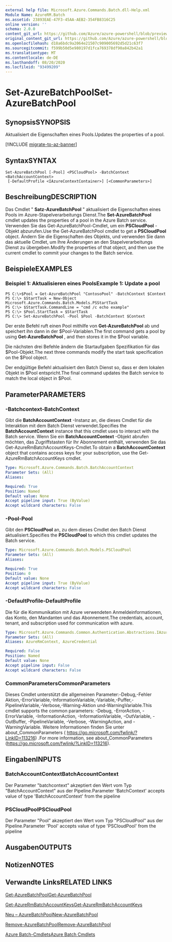 ```yaml
---
external help file: Microsoft.Azure.Commands.Batch.dll-Help.xml
Module Name: AzureRM.Batch
ms.assetid: 23893EAE-47F3-45AA-AEB2-354FB8316C25
online version: ''
schema: 2.0.0
content_git_url: https://github.com/Azure/azure-powershell/blob/preview/src/ResourceManager/AzureBatch/Commands.Batch/help/Set-AzureBatchPool.md
original_content_git_url: https://github.com/Azure/azure-powershell/blob/preview/src/ResourceManager/AzureBatch/Commands.Batch/help/Set-AzureBatchPool.md
ms.openlocfilehash: d18a6bdc9a2064e21507c909005692d5d21c63f7
ms.sourcegitcommit: f599b50d5e980197d1fca769378df90a842b42a1
ms.translationtype: MT
ms.contentlocale: de-DE
ms.lasthandoff: 08/20/2020
ms.locfileid: "93499209"
---
```

# <span data-ttu-id="887de-101">Set-AzureBatchPool</span><span class="sxs-lookup"><span data-stu-id="887de-101">Set-AzureBatchPool</span></span>

## <span data-ttu-id="887de-102">Synopsis</span><span class="sxs-lookup"><span data-stu-id="887de-102">SYNOPSIS</span></span>
<span data-ttu-id="887de-103">Aktualisiert die Eigenschaften eines Pools.</span><span class="sxs-lookup"><span data-stu-id="887de-103">Updates the properties of a pool.</span></span>

[!INCLUDE [migrate-to-az-banner](../../includes/migrate-to-az-banner.md)]

## <span data-ttu-id="887de-104">Syntax</span><span class="sxs-lookup"><span data-stu-id="887de-104">SYNTAX</span></span>

```
Set-AzureBatchPool [-Pool] <PSCloudPool> -BatchContext <BatchAccountContext>
 [-DefaultProfile <IAzureContextContainer>] [<CommonParameters>]
```

## <span data-ttu-id="887de-105">Beschreibung</span><span class="sxs-lookup"><span data-stu-id="887de-105">DESCRIPTION</span></span>
<span data-ttu-id="887de-106">Das Cmdlet " **Satz-AzureBatchPool** " aktualisiert die Eigenschaften eines Pools im Azure-Stapelverarbeitungs Dienst.</span><span class="sxs-lookup"><span data-stu-id="887de-106">The **Set-AzureBatchPool** cmdlet updates the properties of a pool in the Azure Batch service.</span></span>
<span data-ttu-id="887de-107">Verwenden Sie das Get-AzureBatchPool-Cmdlet, um ein **PSCloudPool** -Objekt abzurufen.</span><span class="sxs-lookup"><span data-stu-id="887de-107">Use the Get-AzureBatchPool cmdlet to get a **PSCloudPool** object.</span></span>
<span data-ttu-id="887de-108">Ändern Sie die Eigenschaften des Objekts, und verwenden Sie dann das aktuelle Cmdlet, um Ihre Änderungen an den Stapelverarbeitungs Dienst zu übergeben.</span><span class="sxs-lookup"><span data-stu-id="887de-108">Modify the properties of that object, and then use the current cmdlet to commit your changes to the Batch service.</span></span>

## <span data-ttu-id="887de-109">Beispiele</span><span class="sxs-lookup"><span data-stu-id="887de-109">EXAMPLES</span></span>

### <span data-ttu-id="887de-110">Beispiel 1: Aktualisieren eines Pools</span><span class="sxs-lookup"><span data-stu-id="887de-110">Example 1: Update a pool</span></span>
```
PS C:\>$Pool = Get-AzureBatchPool "ContosoPool" -BatchContext $Context
PS C:\> $StartTask = New-Object Microsoft.Azure.Commands.Batch.Models.PSStartTask
PS C:\> $StartTask.CommandLine = "cmd /c echo example"
PS C:\> $Pool.StartTask = $StartTask
PS C:\> Set-AzureBatchPool -Pool $Pool -BatchContext $Context
```

<span data-ttu-id="887de-111">Der erste Befehl ruft einen Pool mithilfe von **Get-AzureBatchPool** ab und speichert ihn dann in der $Pool-Variablen.</span><span class="sxs-lookup"><span data-stu-id="887de-111">The first command gets a pool by using **Get-AzureBatchPool** , and then stores it in the $Pool variable.</span></span>

<span data-ttu-id="887de-112">Die nächsten drei Befehle ändern die Startaufgaben Spezifikation für das $Pool-Objekt.</span><span class="sxs-lookup"><span data-stu-id="887de-112">The next three commands modify the start task specification on the $Pool object.</span></span>

<span data-ttu-id="887de-113">Der endgültige Befehl aktualisiert den Batch Dienst so, dass er dem lokalen Objekt in $Pool entspricht.</span><span class="sxs-lookup"><span data-stu-id="887de-113">The final command updates the Batch service to match the local object in $Pool.</span></span>

## <span data-ttu-id="887de-114">Parameter</span><span class="sxs-lookup"><span data-stu-id="887de-114">PARAMETERS</span></span>

### <span data-ttu-id="887de-115">-Batchcontext</span><span class="sxs-lookup"><span data-stu-id="887de-115">-BatchContext</span></span>
<span data-ttu-id="887de-116">Gibt die **BatchAccountContext** -Instanz an, die dieses Cmdlet für die Interaktion mit dem Batch Dienst verwendet.</span><span class="sxs-lookup"><span data-stu-id="887de-116">Specifies the **BatchAccountContext** instance that this cmdlet uses to interact with the Batch service.</span></span>
<span data-ttu-id="887de-117">Wenn Sie ein **BatchAccountContext** -Objekt abrufen möchten, das Zugriffstasten für Ihr Abonnement enthält, verwenden Sie das Get-AzureRmBatchAccountKeys-Cmdlet.</span><span class="sxs-lookup"><span data-stu-id="887de-117">To obtain a **BatchAccountContext** object that contains access keys for your subscription, use the Get-AzureRmBatchAccountKeys cmdlet.</span></span>

```yaml
Type: Microsoft.Azure.Commands.Batch.BatchAccountContext
Parameter Sets: (All)
Aliases: 

Required: True
Position: Named
Default value: None
Accept pipeline input: True (ByValue)
Accept wildcard characters: False
```

### <span data-ttu-id="887de-118">-Pool</span><span class="sxs-lookup"><span data-stu-id="887de-118">-Pool</span></span>
<span data-ttu-id="887de-119">Gibt den **PSCloudPool** an, zu dem dieses Cmdlet den Batch Dienst aktualisiert.</span><span class="sxs-lookup"><span data-stu-id="887de-119">Specifies the **PSCloudPool** to which this cmdlet updates the Batch service.</span></span>

```yaml
Type: Microsoft.Azure.Commands.Batch.Models.PSCloudPool
Parameter Sets: (All)
Aliases: 

Required: True
Position: 0
Default value: None
Accept pipeline input: True (ByValue)
Accept wildcard characters: False
```

### <span data-ttu-id="887de-120">-DefaultProfile</span><span class="sxs-lookup"><span data-stu-id="887de-120">-DefaultProfile</span></span>
<span data-ttu-id="887de-121">Die für die Kommunikation mit Azure verwendeten Anmeldeinformationen, das Konto, den Mandanten und das Abonnement.</span><span class="sxs-lookup"><span data-stu-id="887de-121">The credentials, account, tenant, and subscription used for communication with azure.</span></span>

```yaml
Type: Microsoft.Azure.Commands.Common.Authentication.Abstractions.IAzureContextContainer
Parameter Sets: (All)
Aliases: AzureRmContext, AzureCredential

Required: False
Position: Named
Default value: None
Accept pipeline input: False
Accept wildcard characters: False
```

### <span data-ttu-id="887de-122">CommonParameters</span><span class="sxs-lookup"><span data-stu-id="887de-122">CommonParameters</span></span>
<span data-ttu-id="887de-123">Dieses Cmdlet unterstützt die allgemeinen Parameter:-Debug,-Fehler Aktion,-ErrorVariable,-InformationVariable,-Variable,-Puffer,-PipelineVariable,-Verbose,-Warning-Aktion und-WarningVariable.</span><span class="sxs-lookup"><span data-stu-id="887de-123">This cmdlet supports the common parameters: -Debug, -ErrorAction, -ErrorVariable, -InformationAction, -InformationVariable, -OutVariable, -OutBuffer, -PipelineVariable, -Verbose, -WarningAction, and -WarningVariable.</span></span> <span data-ttu-id="887de-124">Weitere Informationen finden Sie unter about_CommonParameters ( https://go.microsoft.com/fwlink/?LinkID=113216) .</span><span class="sxs-lookup"><span data-stu-id="887de-124">For more information, see about_CommonParameters (https://go.microsoft.com/fwlink/?LinkID=113216).</span></span>

## <span data-ttu-id="887de-125">Eingaben</span><span class="sxs-lookup"><span data-stu-id="887de-125">INPUTS</span></span>

### <span data-ttu-id="887de-126">BatchAccountContext</span><span class="sxs-lookup"><span data-stu-id="887de-126">BatchAccountContext</span></span>
<span data-ttu-id="887de-127">Der Parameter "batchcontext" akzeptiert den Wert vom Typ "BatchAccountContext" aus der Pipeline.</span><span class="sxs-lookup"><span data-stu-id="887de-127">Parameter 'BatchContext' accepts value of type 'BatchAccountContext' from the pipeline</span></span>

### <span data-ttu-id="887de-128">PSCloudPool</span><span class="sxs-lookup"><span data-stu-id="887de-128">PSCloudPool</span></span>
<span data-ttu-id="887de-129">Der Parameter "Pool" akzeptiert den Wert vom Typ "PSCloudPool" aus der Pipeline.</span><span class="sxs-lookup"><span data-stu-id="887de-129">Parameter 'Pool' accepts value of type 'PSCloudPool' from the pipeline</span></span>

## <span data-ttu-id="887de-130">Ausgaben</span><span class="sxs-lookup"><span data-stu-id="887de-130">OUTPUTS</span></span>

## <span data-ttu-id="887de-131">Notizen</span><span class="sxs-lookup"><span data-stu-id="887de-131">NOTES</span></span>

## <span data-ttu-id="887de-132">Verwandte Links</span><span class="sxs-lookup"><span data-stu-id="887de-132">RELATED LINKS</span></span>

[<span data-ttu-id="887de-133">Get-AzureBatchPool</span><span class="sxs-lookup"><span data-stu-id="887de-133">Get-AzureBatchPool</span></span>](./Get-AzureBatchPool.md)

[<span data-ttu-id="887de-134">Get-AzureRmBatchAccountKeys</span><span class="sxs-lookup"><span data-stu-id="887de-134">Get-AzureRmBatchAccountKeys</span></span>](./Get-AzureRmBatchAccountKeys.md)

[<span data-ttu-id="887de-135">Neu – AzureBatchPool</span><span class="sxs-lookup"><span data-stu-id="887de-135">New-AzureBatchPool</span></span>](./New-AzureBatchPool.md)

[<span data-ttu-id="887de-136">Remove-AzureBatchPool</span><span class="sxs-lookup"><span data-stu-id="887de-136">Remove-AzureBatchPool</span></span>](./Remove-AzureBatchPool.md)

[<span data-ttu-id="887de-137">Azure Batch-Cmdlets</span><span class="sxs-lookup"><span data-stu-id="887de-137">Azure Batch Cmdlets</span></span>](./AzureRM.Batch.md)


